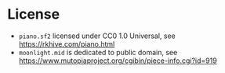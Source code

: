 # License

- `piano.sf2` licensed under CC0 1.0 Universal, see https://rkhive.com/piano.html
- `moonlight.mid` is dedicated to public domain, see https://www.mutopiaproject.org/cgibin/piece-info.cgi?id=919
